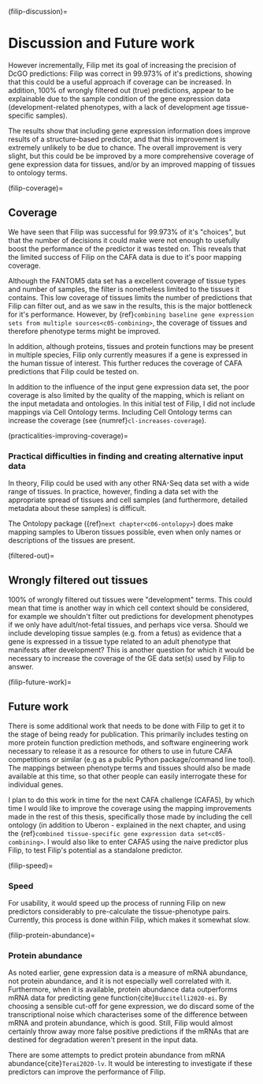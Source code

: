 (filip-discussion)=
# Discussion and Future work
[//]: # (TODO: rewrite - this is out of date. Discuss the ever-changing GO ontology anotations and other issues relating to validation)

However incrementally, Filip met its goal of increasing the precision of DcGO predictions: Filip was correct in 99.973% of it's predictions, showing that this could be a useful approach if coverage can be increased.
In addition, 100% of wrongly filtered out (true) predictions, appear to be explainable due to the sample condition of the gene expression data (development-related phenotypes, with a lack of development age tissue-specific samples).

The results show that including gene expression information does improve results of a structure-based predictor, and that this improvement is extremely unlikely to be due to chance.
The overall improvement is very slight, but this could be be improved by a more comprehensive coverage of gene expression data for tissues, and/or by an improved mapping of tissues to ontology terms.

(filip-coverage)=
## Coverage
We have seen that Filip was successful for 99.973% of it's "choices", but that the number of decisions it could make were not enough to usefully boost the performance of the predictor it was tested on.
This reveals that the limited success of Filip on the CAFA data is due to it's poor mapping coverage. 

[//]: # (TODO: Explain why the coverage constrains it?)

Although the FANTOM5 data set has a excellent coverage of tissue types and number of samples, the filter is nonetheless limited to the tissues it contains. 
This low coverage of tissues limits the number of predictions that Filip can filter out, and as we saw in the results, this is the major bottleneck for it's performance.
However, by {ref}`combining baseline gene expression sets from multiple sources<c05-combining>`, the coverage of tissues and therefore phenotype terms might be improved. 

In addition, although proteins, tissues and protein functions may be present in multiple species, Filip only currently measures if a gene is expressed in the human tissue of interest.
This further reduces the coverage of CAFA predictions that Filip could be tested on.

In addition to the influence of the input gene expression data set, the poor coverage is also limited by the quality of the mapping, which is reliant on the input metadata and ontologies.
In this initial test of Filip, I did not include mappings via Cell Ontology terms. 
Including Cell Ontology terms can increase the coverage (see {numref}`cl-increases-coverage`).

(practicalities-improving-coverage)=
### Practical difficulties in finding and creating alternative input data
In theory, Filip could be used with any other RNA-Seq data set with a wide range of tissues. 
In practice, however, finding a data set with the appropriate spread of tissues and cell samples (and furthermore, detailed metadata about these samples) is difficult.

The Ontolopy package ({ref}`next chapter<c06-ontolopy>`) does make mapping samples to Uberon tissues possible, even when only names or descriptions of the tissues are present. 

(filtered-out)=
## Wrongly filtered out tissues
100% of wrongly filtered out tissues were "development" terms. 
This could mean that time is another way in which cell context should be considered, for example we shouldn't filter out predictions for development phenotypes if we only have adult/not-fetal tissues, and perhaps vice versa.
Should we include developing tissue samples (e.g. from a fetus) as evidence that a gene is expressed in a tissue type related to an adult phenotype that manifests after development?
This is another question for which it would be necessary to increase the coverage of the GE data set(s) used by Filip to answer.

(filip-future-work)=
## Future work
There is some additional work that needs to be done with Filip to get it to the stage of being ready for publication.
This primarily includes testing on more protein function prediction methods, and software engineering work necessary to release it as a resource for others to use in future CAFA competitions or similar (e.g as a public Python package/command line tool).
The mappings between phenotype terms and tissues should also be made available at this time, so that other people can easily interrogate these for individual genes.

I plan to do this work in time for the next CAFA challenge (CAFA5), by which time I would like to improve the coverage using the mapping improvements made in the rest of this thesis, specifically those made by including the cell ontology (in addition to Uberon - explained in the next chapter, and using the {ref}`combined tissue-specific gene expression data set<c05-combining>`.
I would also like to enter CAFA5 using the naive predictor plus Filip, to test Filip's potential as a standalone predictor.

(filip-speed)=
### Speed
For usability, it would speed up the process of running Filip on new predictors considerably to pre-calculate the tissue-phenotype pairs. Currently, this process is done within Filip, which makes it somewhat slow.

(filip-protein-abundance)=
### Protein abundance
As noted earlier, gene expression data is a measure of mRNA abundance, not protein abundance, and it is not especially well correlated with it. 
Furthermore, when it is available, protein abundance data outperforms mRNA data for predicting gene function{cite}`Buccitelli2020-ei`. 
By choosing a sensible cut-off for gene expression, we do discard some of the transcriptional noise which characterises some of the difference between mRNA and protein abundance, which is good.
Still, Filip would almost certainly throw away more false positive predictions if the mRNAs that are destined for degradation weren't present in the input data.

There are some attempts to predict protein abundance from mRNA abundance{cite}`Terai2020-lv`. 
It would be interesting to investigate if these predictors can improve the performance of Filip.
